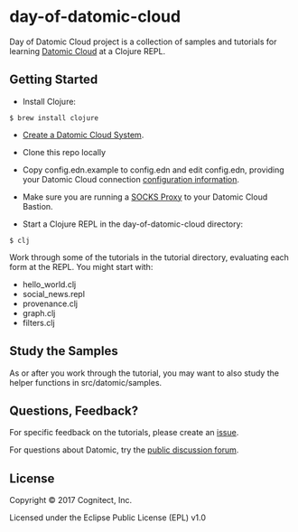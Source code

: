 # day-of-datomic-cloud

Day of Datomic Cloud project is a collection of samples and tutorials
for learning [Datomic Cloud](http://datomic.com) at a Clojure REPL.

## Getting Started

* Install Clojure:
```
$ brew install clojure
```

* [Create a Datomic Cloud System](https://docs.datomic.com/cloud/getting-started/getting-started.html).

* Clone this repo locally

* Copy config.edn.example to config.edn and edit config.edn, providing your Datomic Cloud connection [configuration information](https://docs.datomic.com/cloud/getting-started/connecting.html#creating-database).

* Make sure you are running a [SOCKS Proxy](https://docs.datomic.com/cloud/getting-started/configuring-access.html#socks-proxy) to your Datomic Cloud Bastion.

* Start a Clojure REPL in the day-of-datomic-cloud directory:
```
$ clj
```

Work through some of the tutorials in the tutorial directory,
evaluating each form at the REPL. You might start with:

* hello_world.clj
* social_news.repl
* provenance.clj
* graph.clj
* filters.clj

## Study the Samples

As or after you work through the tutorial, you may want to also study
the helper functions in src/datomic/samples.

## Questions, Feedback?

For specific feedback on the tutorials, please create an
[issue](https://github.com/cognitect-labs/day-of-datomic-cloud/issues).

For questions about Datomic, try the [public discussion forum](http://forum.datomic.com/).

## License

Copyright © 2017 Cognitect, Inc.

Licensed under the Eclipse Public License (EPL) v1.0
